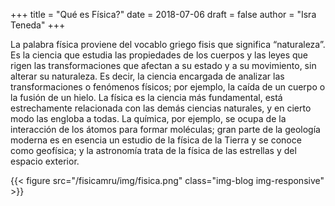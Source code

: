 +++
title = "Qué es Física?"
date = 2018-07-06
draft = false
author = "Isra Teneda"
+++

La palabra física proviene del vocablo griego fisis que significa “naturaleza”.
Es la ciencia que estudia las propiedades de los cuerpos y las leyes que rigen
las transformaciones que afectan a su estado y a su movimiento, sin alterar su 
naturaleza. Es decir, la ciencia encargada de analizar las transformaciones o 
fenómenos físicos; por ejemplo, la caída de un cuerpo o la fusión de un hielo. 
La física es la ciencia más fundamental, está estrechamente relacionada con las 
demás ciencias naturales, y en cierto modo las engloba a todas. La química, por 
ejemplo, se ocupa de la interacción de los átomos para formar moléculas; gran 
parte de la geología moderna es en esencia un estudio de la física de la Tierra 
y se conoce como geofísica; y la astronomía trata de la física de las estrellas 
y del espacio exterior.

{{< figure src="/fisicamru/img/fisica.png" class="img-blog img-responsive" >}}